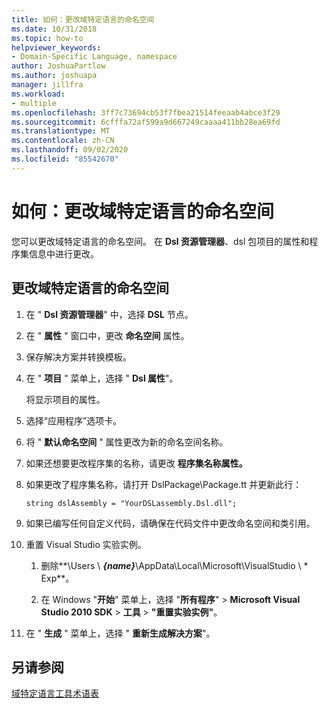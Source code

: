 ```yaml
---
title: 如何：更改域特定语言的命名空间
ms.date: 10/31/2018
ms.topic: how-to
helpviewer_keywords:
- Domain-Specific Language, namespace
author: JoshuaPartlow
ms.author: joshuapa
manager: jillfra
ms.workload:
- multiple
ms.openlocfilehash: 3ff7c73694cb53f7fbea21514feeaab4abce3f29
ms.sourcegitcommit: 6cfffa72af599a9d667249caaaa411bb28ea69fd
ms.translationtype: MT
ms.contentlocale: zh-CN
ms.lasthandoff: 09/02/2020
ms.locfileid: "85542670"
---
```

# <a name="how-to-change-the-namespace-of-a-domain-specific-language"></a>如何：更改域特定语言的命名空间

您可以更改域特定语言的命名空间。 在 **Dsl 资源管理器**、dsl 包项目的属性和程序集信息中进行更改。

## <a name="to-change-the-namespace-of-a-domain-specific-language"></a>更改域特定语言的命名空间

1. 在 " **Dsl 资源管理器**" 中，选择 **DSL** 节点。

2. 在 " **属性** " 窗口中，更改 **命名空间** 属性。

3. 保存解决方案并转换模板。

4. 在 " **项目** " 菜单上，选择 " **Dsl 属性**"。

   将显示项目的属性。

5. 选择“应用程序”选项卡。

6. 将 " **默认命名空间** " 属性更改为新的命名空间名称。

7. 如果还想要更改程序集的名称，请更改 **程序集名称属性。**

8. 如果更改了程序集名称，请打开 DslPackage\Package.tt 并更新此行：

   `string dslAssembly = "YourDSLassembly.Dsl.dll";`

9. 如果已编写任何自定义代码，请确保在代码文件中更改命名空间和类引用。

10. 重置 Visual Studio 实验实例。

    1. 删除**\Users \\ **_{name}_**\AppData\Local\Microsoft\VisualStudio \\ \* Exp**。

    2. 在 Windows "**开始**" 菜单上，选择 "**所有程序**"  >  **Microsoft Visual Studio 2010 SDK**  >  **工具**  >  **"重置实验实例"**。

11. 在 " **生成** " 菜单上，选择 " **重新生成解决方案**"。

## <a name="see-also"></a>另请参阅

[域特定语言工具术语表](https://msdn.microsoft.com/ca5e84cb-a315-465c-be24-76aa3df276aa)